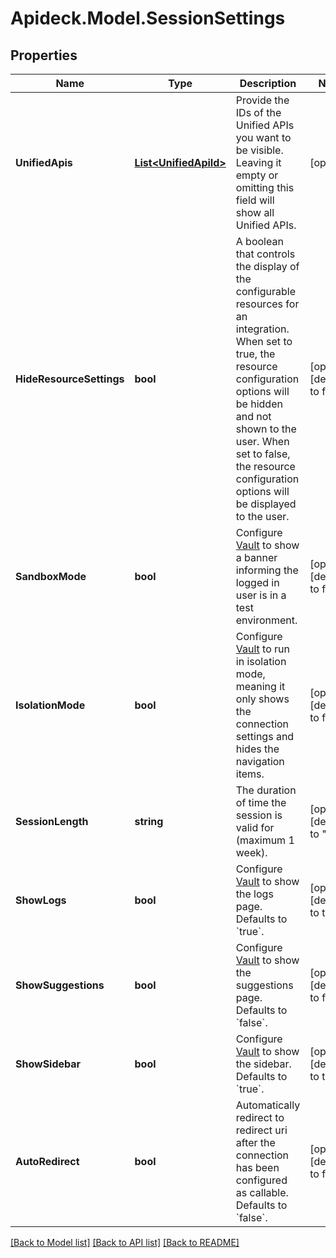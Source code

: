 # Apideck.Model.SessionSettings

## Properties

Name | Type | Description | Notes
------------ | ------------- | ------------- | -------------
**UnifiedApis** | [**List&lt;UnifiedApiId&gt;**](UnifiedApiId.md) | Provide the IDs of the Unified APIs you want to be visible. Leaving it empty or omitting this field will show all Unified APIs. | [optional] 
**HideResourceSettings** | **bool** | A boolean that controls the display of the configurable resources for an integration. When set to true, the resource configuration options will be hidden and not shown to the user. When set to false, the resource configuration options will be displayed to the user. | [optional] [default to false]
**SandboxMode** | **bool** | Configure [Vault](/apis/vault/reference#section/Get-Started) to show a banner informing the logged in user is in a test environment. | [optional] [default to false]
**IsolationMode** | **bool** | Configure [Vault](/apis/vault/reference#section/Get-Started) to run in isolation mode, meaning it only shows the connection settings and hides the navigation items. | [optional] [default to false]
**SessionLength** | **string** | The duration of time the session is valid for (maximum 1 week). | [optional] [default to "1h"]
**ShowLogs** | **bool** | Configure [Vault](/apis/vault/reference#section/Get-Started) to show the logs page. Defaults to &#x60;true&#x60;. | [optional] [default to true]
**ShowSuggestions** | **bool** | Configure [Vault](/apis/vault/reference#section/Get-Started) to show the suggestions page. Defaults to &#x60;false&#x60;. | [optional] [default to false]
**ShowSidebar** | **bool** | Configure [Vault](/apis/vault/reference#section/Get-Started) to show the sidebar. Defaults to &#x60;true&#x60;. | [optional] [default to true]
**AutoRedirect** | **bool** | Automatically redirect to redirect uri after the connection has been configured as callable. Defaults to &#x60;false&#x60;. | [optional] [default to false]

[[Back to Model list]](../README.md#documentation-for-models) [[Back to API list]](../README.md#documentation-for-api-endpoints) [[Back to README]](../README.md)


